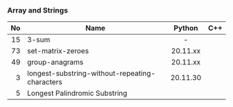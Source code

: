 ### Array and Strings

| No | Name                                           |  Python  | C++ |
|---:|------------------------------------------------|:--------:|:---:|
| 15 | 3-sum                                          |    -     |     |
| 73 | set-matrix-zeroes                              | 20.11.xx |     |
| 49 | group-anagrams                                 | 20.11.xx |     |
|  3 | longest-substring-without-repeating-characters | 20.11.30 |     |
|  5 | Longest Palindromic Substring                  |          |     |